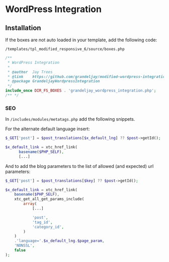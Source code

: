 # WordPress Integration

## Installation

If the boxes are not auto loaded in your template, add the following code:

`/templates/tpl_modified_responsive_6/source/boxes.php`

```php
/**
 * WordPress Integration
 *
 * @author  Jay Trees
 * @link    https://github.com/grandeljay/modified-wordpress-integration
 * @package GrandeljayWordpressIntegration
 */
include_once DIR_FS_BOXES . 'grandeljay_wordpress_integration.php';
/** */
```

### SEO

In `/includes/modules/metatags.php` add the following snippets.

For the alternate default language insert:

```php
$_GET['post'] = $post_translations[$x_default_lng] ?? $post->getId();

$x_default_link = xtc_href_link(
      basename($PHP_SELF),
      [...]
```

And to add the blog parameters to the list of allowed (and expected) url
parameters:

```php
$_GET['post'] = $post_translations[$key] ?? $post->getId();

$x_default_link = xtc_href_link(
    basename($PHP_SELF),
    xtc_get_all_get_params_include(
        array(
            [...]

            'post',
            'tag_id',
            'category_id',
        )
    )
    .'language='.$x_default_lng.$page_param,
    'NONSSL',
    false
);
```
